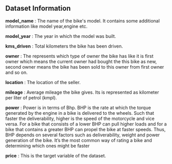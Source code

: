 ## Dataset Information


**model_name**
: The name of the bike's model. It contains some additional information like model year,engine etc.


**model_year**
: The year in which the model was built.


**kms_driven**
: Total kilometers the bike has been driven.

**owner**
: The represents which type of owner the bike has like it is first owner which means the current owner had bought the this bike as new, second owner means the bike has been sold to this owner from first owner and so on.

**location**
:  The location of the seller.

**mileage**
: Average mileage the bike gives. Its is represented as kilometer per liter of petrol (kmpl).

**power**
: Power is in terms of Bhp. BHP is the rate at which the torque generated by the engine in a bike is delivered to the wheels. Such that faster the deliverability, higher is the speed of the motorcycle and vice versa. For a bike that consists of a lower BHP can pull higher loads and for a bike that contains a greater BHP can propel the bike at faster speeds.
Thus, BHP depends on several factors such as deliverability, weight and power generation of the bike. It’s the most common way of rating a bike and determining which ones might be faster

**price**
: This is the target variable of the dataset.

